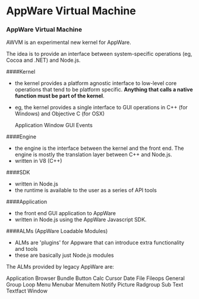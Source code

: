 AppWare Virtual Machine
====


### AppWare Virtual Machine

AWVM is an experimental new kernel for AppWare. 

The idea is to provide an interface between system-specific operations (eg, Cocoa and .NET) and Node.js.

####Kernel

- the kernel provides a platform agnostic interface to low-level core operations that tend to be platform specific. __Anything that calls a native function must be part of the kernel__.
- eg, the kernel provides a single interface to GUI operations in C++ (for Windows) and Objective C (for OSX)

	Application
	Window
	GUI
	Events

####Engine

- the engine is the interface between the kernel and the front end. The engine is mostly the translation layer between C++ and Node.js.
- written in V8 (C++)

####SDK

- written in Node.js
- the runtime is available to the user as a series of API tools

####Application

- the front end GUI application to AppWare
- written in Node.js using the AppWare Javascript SDK.

####ALMs (AppWare Loadable Modules)

- ALMs are 'plugins' for Appware that can introduce extra functionality and tools
- these are basically just Node.js modules


The ALMs provided by legacy AppWare are:

Application
Browser
Bundle
Button
Calc
Cursor
Date
File
Fileops
General
Group
Loop
Menu
Menubar
Menuitem
Notify
Picture
Radgroup
Sub
Text
Textfact
Window



	


	



<!-- 

Types

Number
Map
Object
Function
Array

Object extends Map


 -->